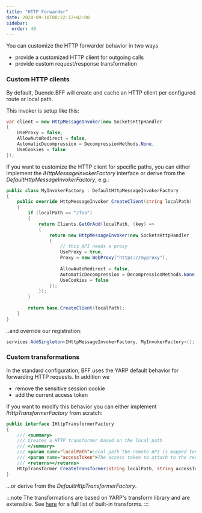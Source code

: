 ```yaml
---
title: "HTTP Forwarder"
date: 2020-09-10T08:22:12+02:00
sidebar:
  order: 40
---
```


You can customize the HTTP forwarder behavior in two ways

* provide a customized HTTP client for outgoing calls
* provide custom request/response transformation

### Custom HTTP clients
By default, Duende.BFF will create and cache an HTTP client per configured route or local path.

This invoker is setup like this:

```cs
var client = new HttpMessageInvoker(new SocketsHttpHandler
{
    UseProxy = false,
    AllowAutoRedirect = false,
    AutomaticDecompression = DecompressionMethods.None,
    UseCookies = false
});
```

If you want to customize the HTTP client for specific paths, you can either implement the *IHttpMessageInvokerFactory* interface or derive from the *DefaultHttpMessageInvokerFactory*, e.g.:

```cs
public class MyInvokerFactory : DefaultHttpMessageInvokerFactory
{
    public override HttpMessageInvoker CreateClient(string localPath)
    {
        if (localPath == "/foo")
        {
            return Clients.GetOrAdd(localPath, (key) =>
            {
                return new HttpMessageInvoker(new SocketsHttpHandler
                {
                    // this API needs a proxy
                    UseProxy = true,
                    Proxy = new WebProxy("https://myproxy"),
                    
                    AllowAutoRedirect = false,
                    AutomaticDecompression = DecompressionMethods.None,
                    UseCookies = false
                });
            });
        }
        
        return base.CreateClient(localPath);
    }
}
```

..and override our registration:

```cs
services.AddSingleton<IHttpMessageInvokerFactory, MyInvokerFactory>();
```

### Custom transformations
In the standard configuration, BFF uses the YARP default behavior for forwarding HTTP requests. In addition we

* remove the sensitive session cookie
* add the current access token

If you want to modify this behavior you can either implement *IHttpTransformerFactory* from scratch: 

```cs
public interface IHttpTransformerFactory
{
    /// <summary>
    /// Creates a HTTP transformer based on the local path
    /// </summary>
    /// <param name="localPath">Local path the remote API is mapped to</param>
    /// <param name="accessToken">The access token to attach to the request (if present)</param>
    /// <returns></returns>
    HttpTransformer CreateTransformer(string localPath, string accessToken = null);
}
```

...or derive from the *DefaultHttpTransformerFactory*.

:::note
The transformations are based on YARP's transform library and are extensible. See [here](https://microsoft.github.io/reverse-proxy/articles/transforms.html) for a full list of built-in transforms.
:::
